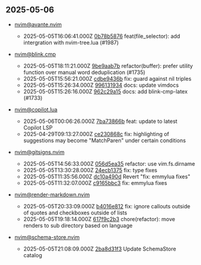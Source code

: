 ## 2025-05-06

* nvim@avante.nvim
  - 2025-05-05T16:06:41.000Z [0b78b5876](https://github.com/yetone/avante.nvim/commit/0b78b58760a5fd257797936e74e0bf5ddb445de1) feat(file_selector): add intergration with nvim-tree.lua (#1987)

* nvim@blink.cmp
  - 2025-05-05T18:11:21.000Z [9be9aab7b](https://github.com/Saghen/blink.cmp/commit/9be9aab7bc88782cbdc4fc46650971d36cf8c1de) refactor(buffer): prefer utility function over manual word deduplication (#1735)
  - 2025-05-05T15:56:21.000Z [cdbe9436b](https://github.com/Saghen/blink.cmp/commit/cdbe9436b29788edcecb309a340e905b6b4bbbcb) fix: guard against nil triples
  - 2025-05-05T15:26:34.000Z [996131934](https://github.com/Saghen/blink.cmp/commit/996131934ea79b467be06ccaba4441fd4bc7a9f8) docs: update vimdocs
  - 2025-05-05T15:26:16.000Z [962c29a15](https://github.com/Saghen/blink.cmp/commit/962c29a15fe61c1a3a65cf2c30ab2b36ded78cf8) docs: add blink-cmp-latex (#1733)

* nvim@copilot.lua
  - 2025-05-06T00:06:26.000Z [7ba73866b](https://github.com/zbirenbaum/copilot.lua/commit/7ba73866b9b3c696f80579c470c6eec374d3acec) feat: update to latest Copilot LSP
  - 2025-04-29T09:13:27.000Z [ce230868c](https://github.com/zbirenbaum/copilot.lua/commit/ce230868c1b453882d1147ceeede5dee1cafc89d) fix: highlighting of suggestions may become "MatchParen" under certain conditions

* nvim@gitsigns.nvim
  - 2025-05-05T14:56:33.000Z [056d5ea35](https://github.com/lewis6991/gitsigns.nvim/commit/056d5ea359efe35c4e25e2ebcc255117ac86500d) refactor: use vim.fs.dirname
  - 2025-05-05T13:30:28.000Z [24ecb1375](https://github.com/lewis6991/gitsigns.nvim/commit/24ecb1375789bd3dec196f13d03163c0f0a68c47) fix: type fixes
  - 2025-05-05T11:35:56.000Z [dc10a490d](https://github.com/lewis6991/gitsigns.nvim/commit/dc10a490d056f5593b01c17bb172599ba244d65c) Revert "fix: emmylua fixes"
  - 2025-05-05T11:32:07.000Z [c9165bbc3](https://github.com/lewis6991/gitsigns.nvim/commit/c9165bbc3266d14d557397baf42f4a2389acbe3d) fix: emmylua fixes

* nvim@render-markdown.nvim
  - 2025-05-05T20:33:09.000Z [b4016e812](https://github.com/MeanderingProgrammer/render-markdown.nvim/commit/b4016e812c9a18784d8c1c6b4f0b2858a4cf502d) fix: ignore callouts outside of quotes and checkboxes outside of lists
  - 2025-05-05T19:18:14.000Z [617f9c2b3](https://github.com/MeanderingProgrammer/render-markdown.nvim/commit/617f9c2b3585f98bac9fc21cf1e5103f7374a97b) chore(refactor): move renders to sub directory based on language

* nvim@schema-store.nvim
  - 2025-05-05T21:08:09.000Z [2ba8d31f3](https://github.com/b0o/SchemaStore.nvim/commit/2ba8d31f3dd7e7bce65edb71efa381a9279d79de) Update SchemaStore catalog